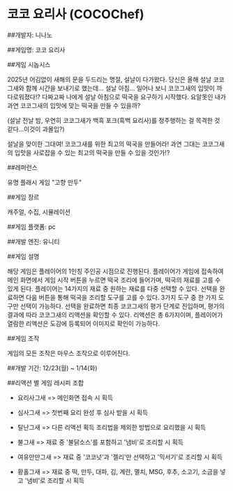 # 코코 요리사 (COCOChef)

##개발자: 니나노

##게임명: 코코 요리사

##게임 시놉시스

2025년 어김없이 새해의 문을 두드리는 명절, 설날이 다가왔다.
당신은 올해 설날 코코그새와 함께 시간을 보내기로 했는데...
설날 아침... 일어나 보니 코코그새의 입맛이 까다로워졌다!?
다짜고짜 나에게 설날 아침으로 떡국을 요구하기 시작했다.
요알못인 내가 과연 코코그새의 입맛에 맞는 떡국을 만들 수 있을까?

(설날 전날 밤, 우연히 코코그새가 백흑 포크(흑백 요리사)를 정주행하는 걸 목격한 것 같다...이것이 과몰입?)

설날을 맞이한 그대여! 코코그새를 위한 최고의 떡국을 만들어라!
과연 그대는 코코그새의 입맛을 사로잡을 수 있는 
최고의 떡국을 만들 수 있을 것인가!?

##레퍼런스

유명 플래시 게임 "고향 만두"

##게임 장르

캐주얼, 수집, 시뮬레이션

##게임 플랫폼: pc

##개발 엔진: 유니티

##게임 설명

해당 게임은 플레이어의 1인칭 주인공 시점으로 진행된다.
플레이어가 게임에 접속하여 메인 화면에서 게임 시작 버튼을 누르면 떡국 조리에 들어가며, 떡국의 재료를 고를 수 있게 된다.
플레이어는 14가지의 재료 중 원하는 재료를 다중 선택할 수 있다. 선택을 완료하면 다음 버튼을 통해 떡국을 조리할 도구를 고를 수 있다. 3가지 도구 중 한 가지 도구만 선택이 가능하다.
선택을 완료하면 최종 코코그새의 평가 단계로 진입하며, 평가의 결과에 따라 코코그새의 리액션을 확인할 수 있다. 리액션은 총 6가지이며, 플레이어가 열람한 리액션은 도감에 등록되어 이미지로 확인이 가능하다.

##게임 조작

게임의 모든 조작은 마우스 조작으로 이루어진다.

##개발 기간: 12/23(월) ~ 1/14(화)

##리액션 별 게임 레시피 조합

- 요리사그새 => 메인화면 접속 시 획득
  
- 심사그새 => 첫번째 요리 완성 후 심사 받을 시 획득
  
- 탈난그새 => 다른 리액션 획득 조리법을 제외한 방법으로 요리했을 시 획득
  
- 불그새 => 재료 중 '불닭소스'를 포함하고 '냄비'로 조리할 시 획득
  
- 여유만만그새 => 재료 중 '코코넛'과 '젤리'만 선택하고 '믹서기'로 조리할 시 획득
  
- 황홀그새 => 재료 중 떡, 만두, 대파, 김, 계란, 멸치, MSG, 후추, 소고기, 소금을 넣고 '냄비'로 조리할 시 획득
